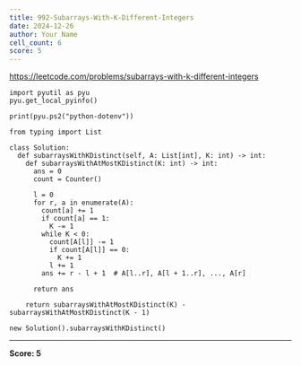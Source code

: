 ```yaml
---
title: 992-Subarrays-With-K-Different-Integers
date: 2024-12-26
author: Your Name
cell_count: 6
score: 5
---
```


https://leetcode.com/problems/subarrays-with-k-different-integers


```
import pyutil as pyu
pyu.get_local_pyinfo()
```


```
print(pyu.ps2("python-dotenv"))
```


```
from typing import List
```


```
class Solution:
  def subarraysWithKDistinct(self, A: List[int], K: int) -> int:
    def subarraysWithAtMostKDistinct(K: int) -> int:
      ans = 0
      count = Counter()

      l = 0
      for r, a in enumerate(A):
        count[a] += 1
        if count[a] == 1:
          K -= 1
        while K < 0:
          count[A[l]] -= 1
          if count[A[l]] == 0:
            K += 1
          l += 1
        ans += r - l + 1  # A[l..r], A[l + 1..r], ..., A[r]

      return ans

    return subarraysWithAtMostKDistinct(K) - subarraysWithAtMostKDistinct(K - 1)
```


```
new Solution().subarraysWithKDistinct()
```


---
**Score: 5**